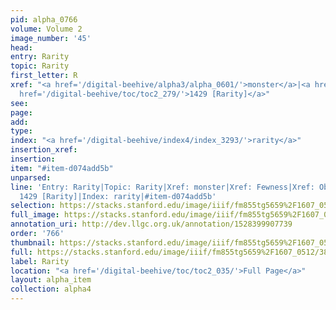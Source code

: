 ```yaml
---
pid: alpha_0766
volume: Volume 2
image_number: '45'
head: 
entry: Rarity
topic: Rarity
first_letter: R
xref: "<a href='/digital-beehive/alpha3/alpha_0601/'>monster</a>|<a href='/digital-beehive/alpha2/alpha_0323/'>Fewness</a>|Obsolete|<a
  href='/digital-beehive/toc/toc2_279/'>1429 [Rarity]</a>"
see: 
page: 
add: 
type: 
index: "<a href='/digital-beehive/index4/index_3293/'>rarity</a>"
insertion_xref: 
insertion: 
item: "#item-d074add5b"
unparsed: 
line: 'Entry: Rarity|Topic: Rarity|Xref: monster|Xref: Fewness|Xref: Obsolete|Xref:
  1429 [Rarity]|Index: rarity|#item-d074add5b'
selection: https://stacks.stanford.edu/image/iiif/fm855tg5659%2F1607_0512/385,3804,2972,459/full/0/default.jpg
full_image: https://stacks.stanford.edu/image/iiif/fm855tg5659%2F1607_0512/full/full/0/default.jpg
annotation_uri: http://dev.llgc.org.uk/annotation/1528399907739
order: '766'
thumbnail: https://stacks.stanford.edu/image/iiif/fm855tg5659%2F1607_0512/385,3804,600,180/250,/0/default.jpg
full: https://stacks.stanford.edu/image/iiif/fm855tg5659%2F1607_0512/385,3804,2972,459/full/0/default.jpg
label: Rarity
location: "<a href='/digital-beehive/toc/toc2_035/'>Full Page</a>"
layout: alpha_item
collection: alpha4
---
```

